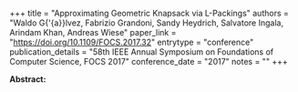 +++
title = "Approximating Geometric Knapsack via L-Packings"
authors = "Waldo G{\'{a}}lvez, Fabrizio Grandoni, Sandy Heydrich, Salvatore Ingala, Arindam Khan, Andreas Wiese"
paper_link = "https://doi.org/10.1109/FOCS.2017.32"
entrytype = "conference"
publication_details = "58th IEEE Annual Symposium on Foundations of Computer Science,  FOCS 2017"
conference_date = "2017"
notes = ""
+++

<b>Abstract:</b>
